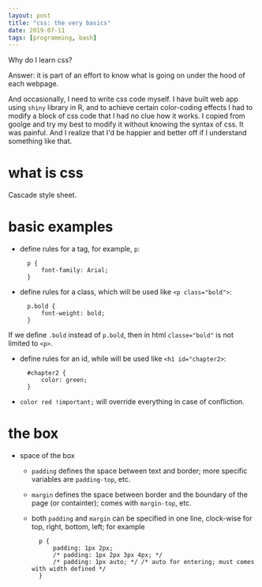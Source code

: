 ```yaml
---
layout: post
title: "css: the very basics"
date: 2019-07-11
tags: [programming, bash]
---
```


Why do I learn css?

Answer: it is part of an effort to know what is going on under the hood of each webpage.

And occasionally, I need to write css code myself. I have built web app using `shiny` library in R, and to achieve certain color-coding effects I had to modify a block of css code that I had no clue how it works. I copied from goolge and try my best to modify it without knowing the syntax of css. It was painful. And I realize that I'd be happier and better off if I understand something like that. 

# what is css
Cascade style sheet.

# basic examples

- define rules for a tag, for example, `p`:

        p {
            font-family: Arial;
        }
- define rules for a class, which will be used like `<p class="bold">`:

        p.bold { 
            font-weight: bold;
        }
If we define `.bold` instead of `p.bold`, then in html `classe="bold"` is not limited to `<p>`.
- define rules for an id, while will be used like `<h1 id="chapter2>`:

        #chapter2 {
            color: green;
        }
- `color red !important;` will override everything in case of confliction.

# the box
- space of the box
    - `padding` defines the space between text and border; more specific variables are `padding-top`, etc.
    - `margin` defines the space between border and the boundary of the page (or containter); comes with `margin-top`, etc.
    - both `padding` and `margin` can be specified in one line, clock-wise for top, right, bottom, left; for example

            p {
                padding: 1px 2px;
                /* padding: 1px 2px 3px 4px; */
                /* padding: 1px auto; */ /* auto for entering; must comes with width defined */
            }